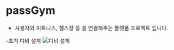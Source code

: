 # passGym

- 사용자와 피트니스, 헬스장 등 을 연결해주는 플랫폼 프로젝트 입니다.


-초기 디비 설계
![디비 설계](https://user-images.githubusercontent.com/52642433/147849462-63dfc7fe-4565-42be-b287-c6838ad918a6.PNG)
